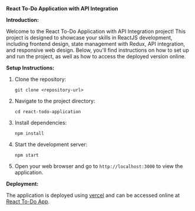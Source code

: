 **React To-Do Application with API Integration**

**Introduction:**

Welcome to the React To-Do Application with API Integration project! This project is designed to showcase your skills in ReactJS development, including frontend design, state management with Redux, API integration, and responsive web design. Below, you'll find instructions on how to set up and run the project, as well as how to access the deployed version online.

**Setup Instructions:**

1. Clone the repository:
   ```
   git clone <repository-url>
   ```
   
2. Navigate to the project directory:
   ```
   cd react-todo-application
   ```

3. Install dependencies:
   ```
   npm install
   ```

4. Start the development server:
   ```
   npm start
   ```

5. Open your web browser and go to `http://localhost:3000` to view the application.





**Deployment:**

The application is deployed using [vercel](https://quadb-theta.vercel.app/) and can be accessed online at [React To-Do App](#). 

